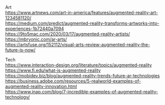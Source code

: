 Art  
https://www.artnews.com/art-in-america/features/augmented-reality-art-1234581120/  
https://medium.com/predict/augmented-reality-transforms-artworks-into-experiences-1b72440a7094  
https://9to5mac.com/2020/03/17/augmented-reality-artists/  
https://mbryonic.com/ar-arts/  
https://artsfuse.org/152112/visual-arts-review-augmented-reality-the-future-is-now/  

Tech  
https://www.interaction-design.org/literature/topics/augmented-reality  
https://www.fi.edu/what-is-augmented-reality  
https://mobidev.biz/blog/augmented-reality-trends-future-ar-technologies  
https://business.adobe.com/resources/5-realworld-examples-of-augmented-reality-innovation.html  
https://www.inap.com/blog/7-incredible-examples-of-augmented-reality-technology/  
